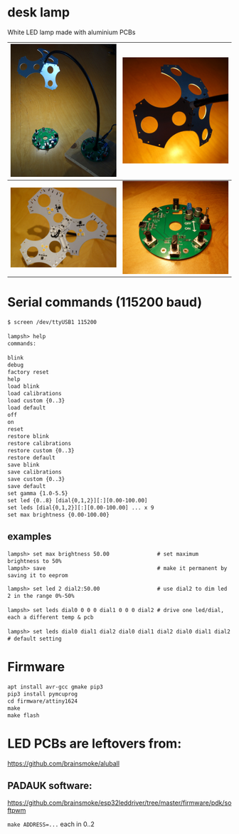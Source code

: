 # desk lamp

White LED lamp made with aluminium PCBs

| <img src="img/lamp0.jpg" width="512"> | <img src="img/lamp1.jpg" width="512"> |
|-|-|
| <img src="img/lamp2.jpg" width="512"> | <img src="img/lamp3.jpg" width="512"> |

# Serial commands (115200 baud)

```
$ screen /dev/ttyUSB1 115200

lampsh> help
commands:

blink
debug
factory reset
help
load blink
load calibrations
load custom {0..3}
load default
off
on
reset
restore blink
restore calibrations
restore custom {0..3}
restore default
save blink
save calibrations
save custom {0..3}
save default
set gamma {1.0-5.5}
set led {0..8} [dial{0,1,2}][:][0.00-100.00]
set leds [dial{0,1,2}][:][0.00-100.00] ... x 9
set max brightness {0.00-100.00}

```

## examples


```
lampsh> set max brightness 50.00               # set maximum brightness to 50%
lampsh> save                                   # make it permanent by saving it to eeprom
```

```
lampsh> set led 2 dial2:50.00                  # use dial2 to dim led 2 in the range 0%-50%

lampsh> set leds dial0 0 0 0 dial1 0 0 0 dial2 # drive one led/dial, each a different temp & pcb

lampsh> set leds dial0 dial1 dial2 dial0 dial1 dial2 dial0 dial1 dial2 # default setting
```

# Firmware

```
apt install avr-gcc gmake pip3
pip3 install pymcuprog
cd firmware/attiny1624
make
make flash

```

# LED PCBs are leftovers from:

https://github.com/brainsmoke/aluball

## PADAUK software:

https://github.com/brainsmoke/esp32leddriver/tree/master/firmware/pdk/softpwm

`make ADDRESS=...` each in 0..2

